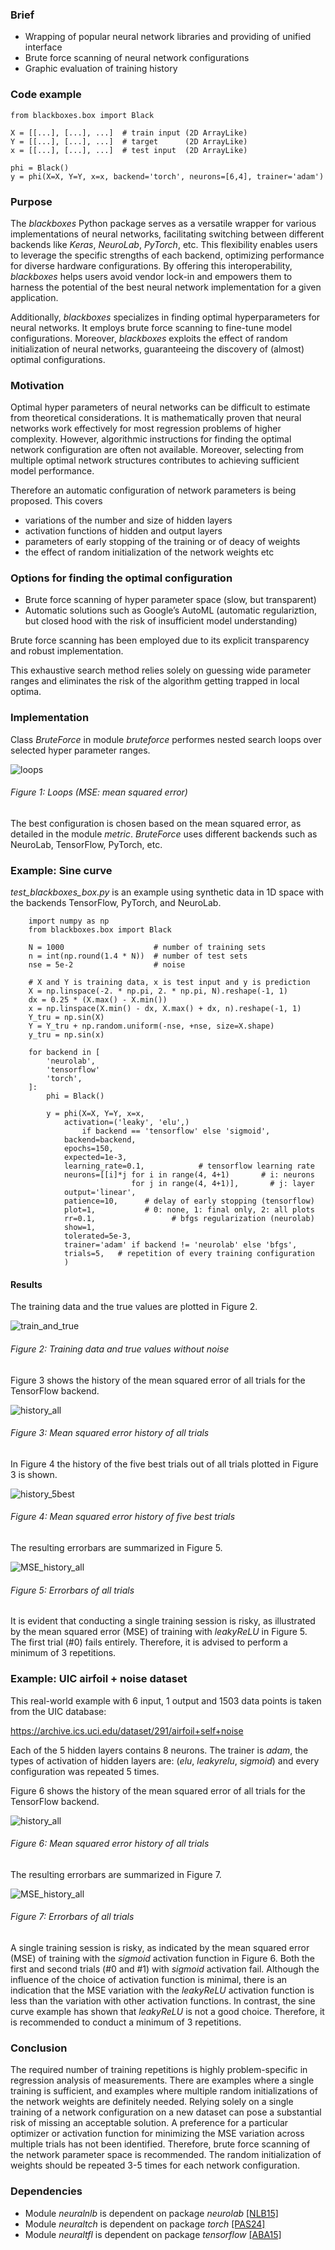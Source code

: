 ### Brief

- Wrapping of popular neural network libraries and providing of unified interface
- Brute force scanning of neural network configurations
- Graphic evaluation of training history

### Code example

    from blackboxes.box import Black

    X = [[...], [...], ...]  # train input (2D ArrayLike)
    Y = [[...], [...], ...]  # target      (2D ArrayLike)
    x = [[...], [...], ...]  # test input  (2D ArrayLike)
    
    phi = Black()
    y = phi(X=X, Y=Y, x=x, backend='torch', neurons=[6,4], trainer='adam')

### Purpose

The _blackboxes_ Python package serves as a versatile wrapper for various implementations of neural networks, facilitating switching between different backends like _Keras_, _NeuroLab_, _PyTorch_, etc. This flexibility enables users to leverage the specific strengths of each backend, optimizing performance for diverse hardware configurations. By offering this interoperability, _blackboxes_ helps users avoid vendor lock-in and empowers them to harness the potential of the best neural network implementation for a given application.

Additionally, _blackboxes_ specializes in finding optimal hyperparameters for neural networks. It employs brute force scanning to fine-tune model configurations. Moreover, _blackboxes_ exploits the effect of random initialization of neural networks, guaranteeing the discovery of (almost) optimal configurations.

### Motivation

Optimal hyper parameters of neural networks can be difficult to estimate from theoretical considerations. It is mathematically proven that neural networks work effectively for most regression problems of higher complexity.
However, algorithmic instructions for finding the optimal network configuration are often not available. 
Moreover, selecting from multiple optimal network structures contributes to achieving sufficient model performance.

Therefore an automatic configuration of network parameters is being proposed. This covers 

- variations of the number and size of hidden layers
- activation functions of hidden and output layers
- parameters of early stopping of the training or of deacy of weights
- the effect of random initialization of the network weights etc   

### Options for finding the optimal configuration

- Brute force scanning of hyper  parameter space (slow, but transparent) 
- Automatic solutions such as Google’s AutoML (automatic regulariztion, but closed hood with the risk of insufficient model understanding)

Brute force scanning has been employed due to its explicit transparency and robust implementation.

This exhaustive search method relies solely on guessing wide parameter ranges and eliminates the risk of the algorithm getting trapped in local optima.

### Implementation

Class _BruteForce_ in module _bruteforce_ performes nested search loops over selected hyper parameter ranges. 

![loops](https://github.com/dwweiss/blackboxes/blob/main/doc/fig/bruteforce_loops.png)

###### Figure 1: Loops (MSE: mean squared error)

The best configuration is chosen based on the mean squared error, as detailed in the module _metric_.
_BruteForce_ uses different backends such as NeuroLab, TensorFlow, PyTorch,  etc. 

### Example: Sine curve
_test_blackboxes_box.py_ is an example using synthetic data in 1D space with the backends TensorFlow, PyTorch, and NeuroLab.  

        import numpy as np
        from blackboxes.box import Black

        N = 1000                    # number of training sets
        n = int(np.round(1.4 * N))  # number of test sets
        nse = 5e-2                  # noise

        # X and Y is training data, x is test input and y is prediction
        X = np.linspace(-2. * np.pi, 2. * np.pi, N).reshape(-1, 1)
        dx = 0.25 * (X.max() - X.min())
        x = np.linspace(X.min() - dx, X.max() + dx, n).reshape(-1, 1)
        Y_tru = np.sin(X)
        Y = Y_tru + np.random.uniform(-nse, +nse, size=X.shape)
        y_tru = np.sin(x)

        for backend in [
            'neurolab',
            'tensorflow'
            'torch',
        ]:
            phi = Black()
        
            y = phi(X=X, Y=Y, x=x,
                activation=('leaky', 'elu',) 
                    if backend == 'tensorflow' else 'sigmoid',
                backend=backend,
                epochs=150,
                expected=1e-3,
                learning_rate=0.1,            # tensorflow learning rate
                neurons=[[i]*j for i in range(4, 4+1)       # i: neurons  
                               for j in range(4, 4+1)],       # j: layer
                output='linear',
                patience=10,      # delay of early stopping (tensorflow)
                plot=1,           # 0: none, 1: final only, 2: all plots 
                rr=0.1,                 # bfgs regularization (neurolab)
                show=1,
                tolerated=5e-3,
                trainer='adam' if backend != 'neurolab' else 'bfgs',
                trials=5,   # repetition of every training configuration 
                )

#### Results

The training data and the true values are plotted in Figure 2.

![train_and_true](https://github.com/dwweiss/blackboxes/blob/main/doc/fig/bruteforce_train_and_true1.png)

###### Figure 2: Training data and true values without noise


Figure 3 shows the history of the mean squared error of all trials for the TensorFlow backend. 

![history_all](https://github.com/dwweiss/blackboxes/blob/main/doc/fig/bruteforce_history1_all.png)

###### Figure 3: Mean squared error history of all trials


In Figure 4 the history of the five best trials out of all trials plotted in Figure 3 is shown. 

![history_5best](https://github.com/dwweiss/blackboxes/blob/main/doc/fig/bruteforce_history1_5best.png)

###### Figure 4: Mean squared error history of five best trials


The resulting errorbars are summarized in Figure 5. 

![MSE_history_all](https://github.com/dwweiss/blackboxes/blob/main/doc/fig/bruteforce_errorbars1.png)

###### Figure 5: Errorbars of all trials

It is evident that conducting a single training session is risky, as illustrated by the mean squared error (MSE) of training with _leakyReLU_ in Figure 5. The first trial (#0) fails entirely. Therefore, it is advised to perform a minimum of 3 repetitions.

### Example: UIC airfoil + noise dataset

This real-world example with 6 input, 1 output and 1503 data points is taken from the UIC database:

https://archive.ics.uci.edu/dataset/291/airfoil+self+noise

Each of the 5 hidden layers contains 8 neurons. The trainer is _adam_, the types of activation of hidden layers are: (_elu_, _leakyrelu_, _sigmoid_) and every configuration was repeated 5 times.   

Figure 6 shows the history of the mean squared error of all trials for the TensorFlow backend. 

![history_all](https://github.com/dwweiss/blackboxes/blob/main/doc/fig/bruteforce_history_uic_airfoil.png)

###### Figure 6: Mean squared error history of all trials


The resulting errorbars are summarized in Figure 7. 

![MSE_history_all](https://github.com/dwweiss/blackboxes/blob/main/doc/fig/bruteforce_errorbars_uic_airfoil.png)

###### Figure 7: Errorbars of all trials

A single training session is risky, as indicated by the mean squared error (MSE) of training with the _sigmoid_ activation function in Figure 6. Both the first and second trials (#0 and #1) with _sigmoid_ activation fail. Although the influence of the choice of activation function is minimal, there is an indication that the MSE variation with the _leakyReLU_ activation function is less than the variation with other activation functions. In contrast, the sine curve example has shown that _leakyReLU_ is not a good choice. Therefore, it is recommended to conduct a minimum of 3 repetitions.


### Conclusion

The required number of training repetitions is highly problem-specific in regression analysis of measurements. There are examples where a single training is sufficient, and examples where multiple random initializations of the network weights are definitely needed. Relying solely on a single training of a network configuration on a new dataset can pose a substantial risk of missing an acceptable solution. A preference for a particular optimizer or activation function for minimizing the MSE variation across multiple trials has not been identified. Therefore, brute force scanning of the network parameter space is recommended. The random initialization of weights should be repeated 3-5 times for each network configuration.


### Dependencies
- Module _neuralnlb_ is dependent on package _neurolab_ [[NLB15]](https://github.com/dwweiss/grayboxes/wiki/References#nlb15)
- Module _neuraltch_ is dependent on package _torch_ [[PAS24]](https://github.com/dwweiss/grayboxes/wiki/References#pas24)
- Module _neuraltfl_ is dependent on package _tensorflow_ [[ABA15]](https://github.com/dwweiss/grayboxes/wiki/References#aba15)
